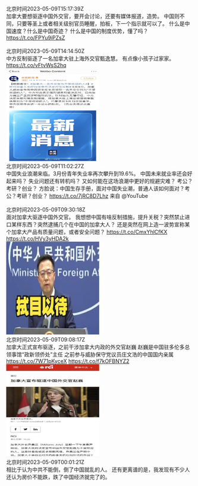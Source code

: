 北京时间2023-05-09T15:17:39Z<br>加拿大要想驱逐中国外交官，要开会讨论，还要有媒体报道，造势。
中国则不同，只要等圣上或者相关级别官员睡醒，拍板，下一个指示就可以了。
什么是中国速度？什么是中国奇迹？
什么是中国的制度优势，懂了吗？ https://t.co/FPYu9iPZsZ<br><br>北京时间2023-05-09T14:14:50Z<br>中方反制驱逐了一名加拿大驻上海外交官甄逸慧。
有点像小孩子过家家。 https://t.co/vFtvWsS2hq<br><img src='/temp/2023/1655818592494157824_0.jpg' width='250' height='250'><br>北京时间2023-05-09T11:02:27Z<br>中国失业浪潮来临。3月份青年失业率再次攀升到19.6%。
中国未来就业率还会好起来吗？
失业问题还有转机吗？
又如何能在这场浪潮中更好的规避灾难？
考公？考研？创业？
方脸说：中国生存手册，面对中国失业潮，普通人该如何面对？考公？考研？创业？ https://t.co/7jRC8D7Lhz 来自 @YouTube<br><br>北京时间2023-05-09T09:30:18Z<br>面对加拿大驱逐中国外交官。
我想想中国有啥反制措施，提升关税？突然禁止进口某样东西？突然逮捕几个在中国的加拿大人？
还是突然在网上造一波势宣称某个加拿大产品有质量问题，或者安全问题？ https://t.co/CmxYhlCfKX https://t.co/HVy3yHDA2k<br><img src='/temp/2023/1655746986216427520_0.jpg' width='250' height='250'><br>北京时间2023-05-09T09:08:17Z<br>加拿大正式宣布驱逐，之前干涉加拿大内政的外交官赵巍
赵巍是中国驻多伦多总领事馆“政新领侨处”主任
之前参与威胁保守党议员庄文浩的中国国内亲属 https://t.co/7W71pKyceX https://t.co/f7kOFBNYZ2<br><img src='/temp/2023/1655741446329356288_0.jpg' width='250' height='250'><br>北京时间2023-05-09T00:01:21Z<br>相比于认为中共不能倒，倒了中国就乱的人。
还有更离谱的是，我发现有不少人还认为房价不能跌，跌了中国经济就完了的。<br><br>